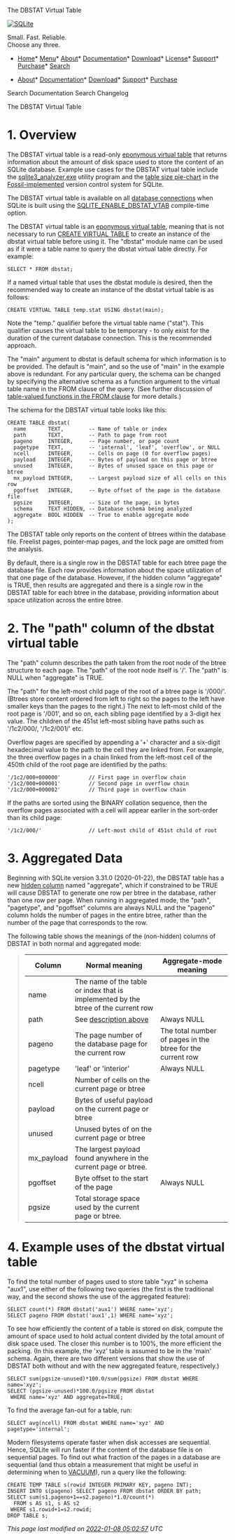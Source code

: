 




The DBSTAT Virtual Table




[![SQLite](images/sqlite370_banner.gif)](index.html)


Small. Fast. Reliable.  
Choose any three.


* [Home](index.html)* [Menu](javascript:void(0))* [About](about.html)* [Documentation](docs.html)* [Download](download.html)* [License](copyright.html)* [Support](support.html)* [Purchase](prosupport.html)* [Search](javascript:void(0))




* [About](about.html)* [Documentation](docs.html)* [Download](download.html)* [Support](support.html)* [Purchase](prosupport.html)






Search Documentation
Search Changelog










The DBSTAT Virtual Table


# 1\. Overview



The DBSTAT virtual table is a read\-only [eponymous virtual table](vtab.html#epovtab) that returns
information about the amount of disk space used to store the content
of an SQLite database.
Example use cases for the
DBSTAT virtual table include the [sqlite3\_analyzer.exe](sqlanalyze.html)
utility program and the
[table size pie\-chart](https://www.sqlite.org/src/repo-tabsize) in
the [Fossil\-implemented](https://www.fossil-scm.org/) version control system
for SQLite.




The DBSTAT virtual table is available on all 
[database connections](c3ref/sqlite3.html) when SQLite is built using the
[SQLITE\_ENABLE\_DBSTAT\_VTAB](compile.html#enable_dbstat_vtab) compile\-time option.




The DBSTAT virtual table is an [eponymous virtual table](vtab.html#epovtab), meaning
that is not necessary to run [CREATE VIRTUAL TABLE](lang_createvtab.html) to create an
instance of the dbstat virtual table before using it. The "dbstat"
module name can be used as if it were a table name to query the
dbstat virtual table directly. For example:




```
SELECT * FROM dbstat;

```


If a named virtual table that uses the dbstat module is desired,
then the recommended way to create an instance of the dbstat
virtual table is as follows:




```
CREATE VIRTUAL TABLE temp.stat USING dbstat(main);

```


Note the "temp." qualifier before the virtual table name ("stat"). This
qualifier causes the virtual table to be temporary \- to only exist for
the duration of the current database connection. This is the
recommended approach.




The "main" argument to dbstat is default schema
for which information is to be provided. The default is "main", and
so the use of "main" in the example above is redundant. For any
particular query, the schema can be changed by specifying the
alternative schema as a function argument to the virtual table
name in the FROM clause of the query. (See further discussion of
[table\-valued functions in the FROM clause](lang_select.html#tabfunc1) for more details.)




The schema for the DBSTAT virtual table looks like this:



```
CREATE TABLE dbstat(
  name       TEXT,        -- Name of table or index
  path       TEXT,        -- Path to page from root
  pageno     INTEGER,     -- Page number, or page count
  pagetype   TEXT,        -- 'internal', 'leaf', 'overflow', or NULL
  ncell      INTEGER,     -- Cells on page (0 for overflow pages)
  payload    INTEGER,     -- Bytes of payload on this page or btree
  unused     INTEGER,     -- Bytes of unused space on this page or btree
  mx_payload INTEGER,     -- Largest payload size of all cells on this row
  pgoffset   INTEGER,     -- Byte offset of the page in the database file
  pgsize     INTEGER,     -- Size of the page, in bytes
  schema     TEXT HIDDEN, -- Database schema being analyzed
  aggregate  BOOL HIDDEN  -- True to enable aggregate mode
);

```


The DBSTAT table only reports on the content of btrees within the database file.
Freelist pages, pointer\-map pages, and the lock page are omitted from
the analysis.




By default, there is a single row in the DBSTAT table for each
btree page the database file. Each row provides
information about the space utilization of that one page of the
database. However, if the hidden column "aggregate" is TRUE, then
results are aggregated and there is a single row in the DBSTAT table
for each btree in the database, providing information about space
utilization across the entire btree.




# 2\. The "path" column of the dbstat virtual table



The "path" column describes the path taken from the 
root node of the btree structure to each page. The
"path" of the root node itself is '/'.
The "path" is NULL when "aggregate" is TRUE.

The "path" for the left\-most child page of the root of
a btree page is '/000/'. (Btrees store content ordered from left to right
so the pages to the left have smaller keys than the pages to the right.)
The next to left\-most child of the root page is '/001', and so on,
each sibling page identified by a 3\-digit hex value.
The children of the 451st left\-most sibling have paths such
as '/1c2/000/, '/1c2/001/' etc.

Overflow pages are specified by appending a '\+' character and a 
six\-digit hexadecimal value to the path to the cell they are linked
from. For example, the three overflow pages in a chain linked from 
the left\-most cell of the 450th child of the root page are identified
by the paths:




```
'/1c2/000+000000'         // First page in overflow chain
'/1c2/000+000001'         // Second page in overflow chain
'/1c2/000+000002'         // Third page in overflow chain

```


If the paths are sorted using the BINARY collation sequence, then
the overflow pages associated with a cell will appear earlier in the
sort\-order than its child page:




```
'/1c2/000/'               // Left-most child of 451st child of root

```


# 3\. Aggregated Data



Beginning with SQLite version 3\.31\.0 (2020\-01\-22\), the DBSTAT table
has a new [hidden column](vtab.html#hiddencol) named "aggregate", which if constrained to be
TRUE will cause DBSTAT to generate one row per btree in the database,
rather than one row per page. When running in aggregated mode, the 
"path", "pagetype", and "pgoffset" columns are always NULL and the
"pageno" column holds the number of pages in the entire btree, rather
than the number of the page that corresponds to the row.




The following table shows the meanings of the (non\-hidden) columns of
DBSTAT in both normal and aggregated mode:




> | Column | Normal meaning | Aggregate\-mode meaning |
> | --- | --- | --- |
> | name | The name of the table or index that is implemented by the btree of the current row | |
> | path | See [description above](#dbstatpath) | Always NULL |
> | pageno | The page number of the database page for the current row | The total number of pages in the btree for the current row |
> | pagetype | 'leaf' or 'interior' | Always NULL |
> | ncell | Number of cells on the current page or btree | |
> | payload | Bytes of useful payload on the current page or btree | |
> | unused | Unused bytes of on the current page or btree | |
> | mx\_payload | The largest payload found anywhere in the current page or btree. | |
> | pgoffset | Byte offset to the start of the page | Always NULL |
> | pgsize | Total storage space used by the current page or btree. | |


# 4\. Example uses of the dbstat virtual table



To find the total number of pages used to store table "xyz" in schema "aux1",
use either of the following two queries (the first is the traditional way,
and the second shows the use of the aggregated feature):




```
SELECT count(*) FROM dbstat('aux1') WHERE name='xyz';
SELECT pageno FROM dbstat('aux1',1) WHERE name='xyz';

```


To see how efficiently the content of a table is stored on disk,
compute the amount of space used to hold actual content divided
by the total amount of disk space used. The closer this number
is to 100%, the more efficient the packing. (In this example, the
'xyz' table is assumed to be in the 'main' schema. Again, there
are two different versions that show the use of DBSTAT both without
and with the new aggregated feature, respectively.)




```
SELECT sum(pgsize-unused)*100.0/sum(pgsize) FROM dbstat WHERE name='xyz';
SELECT (pgsize-unused)*100.0/pgsize FROM dbstat
 WHERE name='xyz' AND aggregate=TRUE;

```


To find the average fan\-out for a table, run:




```
SELECT avg(ncell) FROM dbstat WHERE name='xyz' AND pagetype='internal';

```


Modern filesystems operate faster when disk accesses are sequential.
Hence, SQLite will run faster if the content of the database file
is on sequential pages. To find out what fraction of the pages in
a database are sequential (and thus obtain a measurement that might
be useful in determining when to [VACUUM](lang_vacuum.html)), run a query like the following:




```
CREATE TEMP TABLE s(rowid INTEGER PRIMARY KEY, pageno INT);
INSERT INTO s(pageno) SELECT pageno FROM dbstat ORDER BY path;
SELECT sum(s1.pageno+1==s2.pageno)*1.0/count(*)
  FROM s AS s1, s AS s2
 WHERE s1.rowid+1=s2.rowid;
DROP TABLE s;

```

*This page last modified on [2022\-01\-08 05:02:57](https://sqlite.org/docsrc/honeypot) UTC* 



